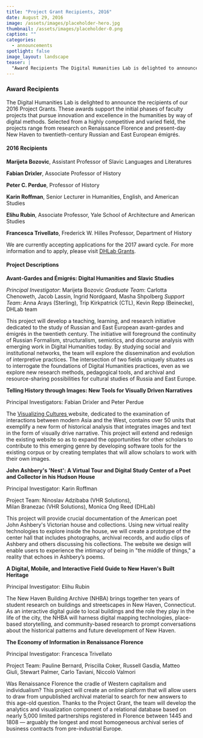 ```yaml
---
title: "Project Grant Recipients, 2016"
date: August 29, 2016
image: /assets/images/placeholder-hero.jpg
thumbnail: /assets/images/placeholder-0.png
caption: ""
categories: 
  - announcements
spotlight: false 
image_layout: landscape
teaser: |
  "Award Recipients The Digital Humanities Lab is delighted to announce the recipients of our 2016 Project Grants. These awards support the initial phases of faculty projects that pursue innovation..."
---
```


<h3>Award Recipients</h3>

The Digital Humanities Lab is delighted to announce the recipients of our 2016 Project Grants. These awards support the initial phases of faculty projects that pursue innovation and excellence in the humanities by way of digital methods. Selected from a highly competitive and varied field, the projects range from research on Renaissance Florence and present-day New Haven to twentieth-century Russian and East European émigrés.

<h4>2016 Recipients</h4>

<strong>Marijeta Bozovic</strong>, Assistant Professor of Slavic Languages and Literatures  

<strong>Fabian Drixler</strong>, Associate Professor of History  

<strong>Peter C. Perdue</strong>, Professor of History 

<strong>Karin Roffman</strong>, Senior Lecturer in Humanities, English, and American Studies  

<strong>Elihu Rubin</strong>, Associate Professor, Yale School of Architecture and American Studies  

<strong>Francesca Trivellato</strong>, Frederick W. Hilles Professor, Department of History

We are currently accepting applications for the 2017 award cycle. For more information and to apply, please visit <a href="http://web.library.yale.edu/dhlab/grants" target="_blank">DHLab Grants</a>.

<h4>Project Descriptions</h4>

<strong>Avant-Gardes and Émigrés: Digital Humanities and Slavic Studies</strong>

<i>Principal Investigator</i>: Marijeta Bozovic
<i>Graduate Team</i>: Carlotta Chenoweth, Jacob Lassin, Ingrid Nordgaard, Masha Shpolberg
<i>Support Team</i>: Anna Arays (Sterling), Trip Kirkpatrick (CTL), Kevin Repp (Beinecke), DHLab team

This project will develop a teaching, learning, and research initiative dedicated to the study of Russian and East European avant-gardes and émigrés in the twentieth century. The initiative will foreground the continuity of Russian Formalism, structuralism, semiotics, and discourse analysis with emerging work in Digital Humanities today. By studying social and institutional networks, the team will explore the dissemination and evolution of interpretive practices. The intersection of two fields uniquely situates us to interrogate the foundations of Digital Humanities practices, even as we explore new research methods, pedagogical tools, and archival and resource-sharing possibilities for cultural studies of Russia and East Europe.

<strong>Telling History through Images: New Tools for Visually Driven Narratives</strong>

Principal Investigators: Fabian Drixler and Peter Perdue

The <a href="http://visualizingcultures.mit.edu" target="_blank"> Visualizing Cultures </a> website, dedicated to the examination of interactions between modern Asia and the West, contains over 50 units that exemplify a new form of historical analysis that integrates images and text in the form of visually drive narrative. This project will extend and redesign the existing website so as to expand the opportunities for other scholars to contribute to this emerging genre by developing software tools for the existing corpus or by creating templates that will allow scholars to work with their own images.

<strong>John Ashbery's 'Nest': A Virtual Tour and Digital Study Center of a Poet and Collector in his Hudson House</strong>

Principal Investigator: Karin Roffman

Project Team: Ninoslav Adzibaba (VHR Solutions), Milan Branezac (VHR Solutions), Monica Ong Reed (DHLab)

This project will provide ​crucial documentation of the American poet John Ashbery's Victorian house and collections. Using new virtual reality technologies to explore inside the house, we will create a prototype of the center hall that includes photographs, archival records, and audio clips of Ashbery and others discussing his collections. The website we design will enable users to experience the intimacy of being in "the middle of things," a reality that echoes in Ashbery’s poems.

<strong>A Digital, Mobile, and Interactive Field Guide to New Haven's Built Heritage</strong>

Principal Investigator: Elihu Rubin

The New Haven Building Archive (NHBA) brings together ten years of student research on buildings and streetscapes in New Haven, Connecticut. As an interactive digital guide to local buildings and the role they play in the life of the city, the NHBA will harness digital mapping technologies, place-based storytelling, and community-based research to prompt conversations about the historical patterns and future development of New Haven.

<strong>The Economy of Information in Renaissance Florence</strong>

Principal Investigator: Francesca Trivellato

Project Team: Pauline Bernard, Priscilla Coker, Russell Gasdia, Matteo Giuli, Stewart Palmer, Carlo Taviani, Niccolò Valmori

Was Renaissance Florence the cradle of Western capitalism and individualism? This project will create an online platform that will allow users to draw from unpublished archival material to search for new answers to this age-old question. Thanks to the Project Grant, the team will develop the analytics and visualization component of a relational database based on nearly 5,000 limited partnerships registered in Florence between 1445 and 1808 — arguably the longest and most homogeneous archival series of business contracts from pre-industrial Europe.